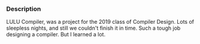### Description
LULU Compiler, was a project for the 2019 class of Compiler Design.
Lots of sleepless nights, and still we couldn't finish it in time. Such a tough job designing a compiler. But I learned a lot.
